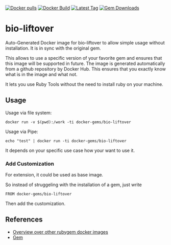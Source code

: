 [![Docker pulls](https://img.shields.io/docker/pulls/rubygem/bio-liftover.svg)](https://hub.docker.com/r/rubygem/bio-liftover/)
[![Docker Build](https://img.shields.io/docker/automated/rubygem/bio-liftover.svg)](https://hub.docker.com/r/rubygem/bio-liftover/)
[![Latest Tag](https://img.shields.io/github/tag/docker-rubygem/bio-liftover.svg)](https://hub.docker.com/r/rubygem/bio-liftover/)
[![Gem Downloads](https://img.shields.io/gem/dt/bio-liftover.svg)](https://rubygems.org/gems/bio-liftover/)
# bio-liftover

Auto-Generated Docker image for bio-liftover to allow simple usage without installation.
It is in sync with the original gem.

This allows to use a specific version of your favorite gem and ensures that this image will be supported in future.
The image is generated automatically from a github repository by Docker Hub.
This ensures that you exactly know what is in the image and what not.

It lets you use Ruby Tools without the need to install ruby on your machine.

## Usage

Usage via file system:

`docker run -v $(pwd):/work -ti docker-gems/bio-liftover`

Usage via Pipe:

`echo "test" | docker run -ti docker-gems/bio-liftover`

It depends on your specific use case how your want to use it.

### Add Customization

For extension, it could be used as base image.

So instead of struggeling with the installation of a gem, just write

`FROM docker-gems/bio-liftover`

Then add the customization.

## References

 - [Overview over other rubygem docker images](https://github.com/thinkbot/docker-rubygem)
 - [Gem](https://rubygems.org/gems/bio-liftover/)
